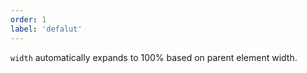 ```yaml
---
order: 1
label: 'defalut'
---
```


`width` automatically expands to 100% based on parent element width.
